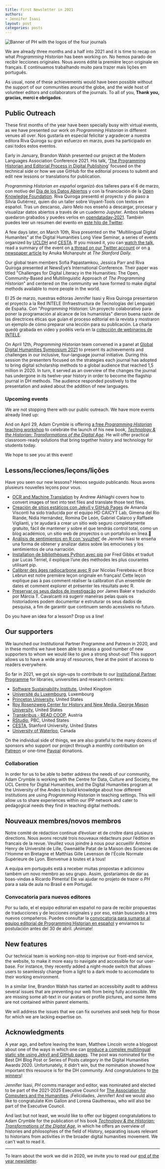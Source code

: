 ```yaml
---
title: First Newsletter in 2021
authors: 
- Jennifer Isasi
layout: post
categories: posts
---
```


<img src="/images/logos/ph-banner-with-drawing-and-url.png" alt="Banner of PH with the logos of the four journals" title="Programming Historian"/>  

We are already three months and a half into 2021 and it is time to recap on what *Programming Historian* has been working on. No hemos parado de recibir lecciones originales. Nous avons édité la première leçon originale en français.  E continuamos trabalhando muito para trazer mais lições em português.

As usual, none of these achievements would have been possible without the support of our communities around the globe, and the wide host of volunteer editors and collaborators of the journals. To all of you, **Thank you, gracias, merci e obrigados**. 

## Public Outreach 

These first months of the year have been specially busy with virtual events, as we have presented our work on *Programming Historian* in different venues all over. Nos gustaría en especial felicitar y agradecer a nuestra editora Riva Quiroga su gran esfuerzo en marzo, pues ha participado en casi todos estos eventos. 

Early in January, Brandon Walsh presented our project at the Modern Languages Association Conference 2021. His talk, ‘[The Programming Historian and Editorial Process in Digital Publishing](http://walshbr.com/blog/the-programming-historian-and-editorial-process-in-digital-publishing/)’ focused on the technical side or how we use GitHub for the editorial process to submit and edit new lessons or translations for publication. 

*Programming Historian en español* organizó dos talleres para el 6 de marzo, con motivo del [Día de los Datos Abiertos](https://opendataday.org/th/events/2021/reports/open-data-day-datos-abiertos-y-humanidades-digitales/) y con la financiación de la [Open Knowledge Foundation](https://okfn.org/). Riva Quiroga presentó el proyecto y dio paso a Silvia Gutiérrez, quien dio un taller sobre Voyant-Tools con textos en español. Tras un descanso, Jairo Melo nos enseñó a descargar, procesar y visualizar datos abiertos a través de un cuaderno Jupyter. Ambos talleres quedaron grabados y puedes verlos en [opendataday-2021](https://github.com/programminghistorian/opendataday-2021). También puedes leer un resumen del evento en [este hilo de Twitter](https://twitter.com/ProgHist/status/1368246763962966021).

A few days later, on March 10th, Riva presented on the "Multilingual Digital Humanites" at the Digital Humanities Long View Seminar, a series of events organized by [UCLDH](https://twitter.com/UCLDH) and [CESTA](https://twitter.com/cesta_stanford). If you missed it, you can [watch the talk](https://mediacentral.ucl.ac.uk/Play/59506), read a summary of the event on [a thread on our Twitter account](https://twitter.com/ProgHist/status/1369634644442939402) or on [a newspaper article](https://www.stanforddaily.com/2021/03/10/publishing-in-the-digital-humanities-remains-a-space-exclusive-to-non-english-speakers-experts-say/) by Anuka Mohanpuhr at *The Stanford Daily.* 

Our global team members Sofia Papastamkou, Jessica Parr and Riva Quiroga presented at NewsEye’s International Conference. Their paper was titled "Challenges for Digital Literacy in the Humanities: The Open, Community-Based and Multilinguistic Approach of *The Programming Historian*" and centered on the community we have formed to make digital methods available to more people in the world. 

El 25 de marzo, nuestras editoras Jennifer Isasi y Riva Quiroga presentaron el proyecto a la Red INTELE (Infraestructura de Tecnologías del Lenguaje) de España. Con "*Programming Historian*: Un proyecto colaborativo para poner la programación al alcance de los humanistas" dieron buena razón de las directrices éticas que guían el proceso editorial en la revista y mostraron un ejemplo de cómo preparar una lección para su publicación. La charla quedó grabada en video y podéis verla en la [colección de webinarios de INTELE](http://ixa2.si.ehu.eus/intele/?q=webinars). 

On April 12th, *Programming Historian* team convened in a panel at [Global Digital Humanities Symposium 2021](https://msuglobaldh.org/) to present its achievements and challenges in our inclusive, four-language journal initiative. During this session the presenters focused on the strategies each journal has adopted to bring digital scholarship methods to a global audience that reached 1,5 million in 2020. In turn, it served as an overview of the changes the journal has undergone in its twelve-year history in order to become the flagship journal in DH methods. The audience responded positively to the presentation and asked about the addition of new languages.

### Upcoming events

We are not stopping there with our public outreach. We have more events already lined up:

And on April 29, Adam Crymble is offering [a free *Programming Historian* teaching workshop](https://www.eventbrite.co.uk/e/teach-digital-history-well-tickets-141954926005) to celebrate the launch of his new book, [*Technology & the Historian: Transformations of the Digital Age*](https://www.combinedacademic.co.uk/9780252085697/technology-and-the-historian/). He will offer practical classroom-ready solutions that bring together history and technology for students today.  

We hope to see you at this event!

## Lessons/lecciones/leçons/lições

Have you seen our new lessons? Hemos seguido publicando. Nous avons plusieurs nouvelles leçons pour vous. 

- [OCR and Machine Translation](https://programminghistorian.org/en/lessons/OCR-and-Machine-Translation) by Andrew Akhlaghi covers how to convert images of text into text files and translate those text files. 
- [Creación de sitios estáticos con Jekyll y GitHub Pages](https://programminghistorian.org/es/lecciones/sitios-estaticos-con-jekyll-y-github-pages) de Amanda Visconti ha sido traducida por el equipo HD CAICYT Lab, Gimena del Rio Riande, Nidia Hernández, Romina De León, Gabriel Calarco y Raffaele Viglianti, y te ayudará a crear un sitio web seguro completamente gratuito, fácil de mantener y sobre el que tendrás control total, como un blog académico, un sitio web de proyectos o un portafolio en línea.
- [Análisis de sentimientos en R con 'syuzhet'](https://programminghistorian.org/es/lecciones/analisis-de-sentimientos-r) de Jennifer Isasi te enseña una forma de obtener y analizar datos sobre las emociones y los sentimientos de una narración. 
- [Installation de bibliothèques Python avec pip](https://programminghistorian.org/fr/lecons/installation-modules-python-pip) par Fred Gibbs et traduit par Lucas Terriel, il explique l’une des méthodes les plus courantes utilisant pip.
- [Calibrer des âges radiocarbone avec R](https://programminghistorian.org/fr/lecons/calibration-radiocarbone-avec-r) par Nicolas Frerebeau et Brice Lebrun est notre première leçon originale en français! Cette leçon explique pas à pas comment réaliser la calibration d’un ensemble de dates et comment explorer et présenter les résultats avec R.
- [Preservar os seus dados de investigação](https://programminghistorian.org/pt/licoes/preservar-os-seus-dados-de-investigacao) por James Baker e traduzido por Márcia T. Cavalcanti irá sugerir maneiras pelas quais os historiadores podem documentar e estruturar os seus dados de pesquisa, a fim de garantir que continuem sendo acessíveis no futuro.

Do you have an idea for a lesson? Drop us a line!

## Our supporters

We launched our Institutional Partner Programme and Patreon in 2020, and in these months we have been able to amass a good number of new supporters to whom we would like to give a strong shout-out! This support allows us to have a wide array of resources, free at the point of access to readers everywhere.

So far in 2021, we got six sign-ups to contribute to our [Institutional Partner Programme](https://programminghistorian.org/en/support-us#institutional-partner-programme) for libraries, universities and research centers: 

- [Software Sustainability Institute](https://www.software.ac.uk/), United Kingdom
- [Université du Luxembourg](https://www.c2dh.uni.lu/), Luxembourg
- [Princeton University](https://www.princeton.edu/), United States
- [Roy Rosenzweig Center for History and New Media, George Mason University](https://rrchnm.org/), United States
- [Transkribus - READ COOP](https://readcoop.eu/), Austria
- [RStudio](https://rstudio.com/), PBC, United States
- [CESTA](https://cesta.stanford.edu/), Stanford University, United States
- [University of Waterloo](https://uwaterloo.ca/), Canada

On the individual side of things, we are also grateful to the many dozens of sponsors who support our project  through a monthly contribution on [Patreon](https://www.patreon.com/theprogramminghistorian) or one-time [Paypal](https://www.paypal.com/cgi-bin/webscr?cmd=_s-xclick&hosted_button_id=7BGHUZRVS4LYL&source=url) donations. 

### Collaboration 

In order for us to be able to better address the needs of our community, Adam Crymble is working with the Centre for Data, Culture and Society, the UCL Centre for Digital Humanities, and the Digital Humanities program at the University of the Andes to build knowledge about how different institutions are using *Programming Historian* in teaching settings. This will allow us to share experiences within our IPP network and cater to pedagogical needs they find in teaching digital methods. 

## Nouveaux membres/novos membros

Notre comité de rédaction continue d’évoluer et de croître dans plusieurs directions. Nous avons recruté trois nouveaux rédacteurs pour l’édition en francais de la revue. Veuillez vous joindre à nous pour accueillir Antoine Henry de Université de Lille, Gwenaëlle Patat de la Maison des Sciences de l'Homme en Bretagne et Matthias Gille Levenson de l'École Normale Supérieure de Lyon. Bienvenue à toutes et à tous!

A equipa em português está a receber muitas propostas e adicionou também um novo membro ao seu grupo. Assim, gostaríamos de dar as boas-vindas a Ricardo Pimenta! Ele vai ajudar no projeto de trazer o *PH* para a sala de aula no Brasil e em Portugal.

### Convocatoria para nuevos editores 

Por su lado, el el equipo editorial en español no para de recibir propuestas de traducciones y de lecciones originales y por eso, están buscando a tres nuevos compañeros. Puedes consultar la [convocatoria para sumarse al equipo editorial de Programming Historian en español](https://programminghistorian.org/posts/convocatoria-editores-2021) y enviarnos tu postulación antes del 30 de abril. ¡Anímate!

## New features 

Our technical team is working non-stop to improve our front-end service, the website, to make it more easy to navigate and accessible for our user-base. For instance, they recently added a night-mode switch that allows users to seamlessly change from a light to a dark mode to accomodate to their working environment.

In a similar line, Brandon Walsh has started an accessibilty audit to address several issues that are preventing our web from being fully accessible. We are missing some alt-text in our avatars or profile pictures, and some items are not contained within parent elements. 

We will address the issues that we can fix ourselves and seek help for those for which  we are lacking expertise on.  

## Acknowledgments

A year ago, and before leaving the team, Matthew Lincoln wrote a blogpost about one of the ways in which one can [produce a complex multilingual static site using Jekyll and GitHub pages](https://matthewlincoln.net/2020/03/01/multilingual-jekyll.html). The post was nominated for the Best DH Blog Post or Series of Posts category in the Digital Humanities Awards 2020. Unfortunately, it didn't win, but the nomination showed how important this resource is for the DH community. And congratulations to [the winners](http://dhawards.org/dhawards2020/results/)!

Jennifer Isasi, *PH* comms manager and editor, was nominated and elected to be part of the 2021-2025 Executive Council for [The Association for Computers and the Humanities](https://ach.org). ¡Felicidades, Jennifer! And we would also like to congratulate Kim Gallon and Lorena Gauthereau, who will also be part of the Executive Council. 

And last but not least, we would like to offer our biggest congratulations to Adam Crymble for the publication of his book [*Technology & the Historian: Transformations of the Digital Age*](https://www.combinedacademic.co.uk/9780252085697/technology-and-the-historian/), in which he offers an overview of histories and philosophies of the field of History, separating issues relevant to historians from activities in the broader digital humanities movement. We can't wait to read it. 

---

To learn about the work we did in 2020, we invite you to read our [end of the year newsletter](https://programminghistorian.org/posts/newsletter-year20).

